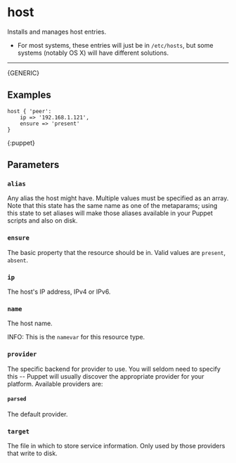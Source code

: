 host
====

Installs and manages host entries.

* For most systems, these entries will just be in `/etc/hosts`, but some systems (notably OS X) will have different solutions.

* * *

{GENERIC}

Examples
--------

    host { 'peer':
        ip => '192.168.1.121',
        ensure => 'present'
    }
{:puppet}


Parameters
----------

### `alias`

Any alias the host might have. Multiple values must be specified as
an array. Note that this state has the same name as one of the
metaparams; using this state to set aliases will make those aliases
available in your Puppet scripts and also on disk.

### `ensure`

The basic property that the resource should be in. Valid values are
`present`, `absent`.

### `ip`

The host's IP address, IPv4 or IPv6.

### `name`

The host name.

INFO: This is the `namevar` for this resource type.

### `provider`

The specific backend for provider to use. You will seldom need to
specify this -- Puppet will usually discover the appropriate
provider for your platform. Available providers are:

#### `parsed`

The default provider.

### `target`

The file in which to store service information. Only used by those
providers that write to disk.
